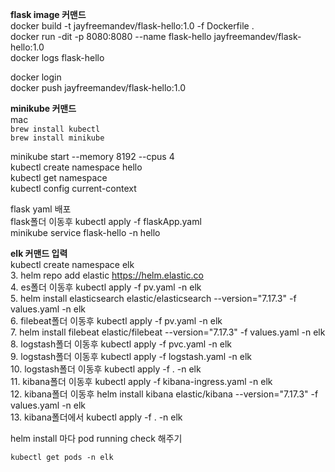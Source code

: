 **flask image 커맨드**  
docker build -t jayfreemandev/flask-hello:1.0 -f Dockerfile .  
docker run -dit -p 8080:8080 --name flask-hello  jayfreemandev/flask-hello:1.0  
docker logs flask-hello  

docker login  
docker push jayfreemandev/flask-hello:1.0  

**minikube 커맨드**  
mac  
`brew install kubectl`  
`brew install minikube`  
  
minikube start --memory 8192 --cpus 4  
kubectl create namespace hello  
kubectl get namespace  
kubectl config current-context  

flask yaml 배포  
flask폴더 이동후 kubectl apply -f flaskApp.yaml  
minikube service flask-hello -n hello  

**elk 커맨드 입력**  
kubectl create namespace elk  
3. helm repo add elastic https://helm.elastic.co  
4. es폴더 이동후 kubectl apply -f pv.yaml -n elk  
5. helm install elasticsearch elastic/elasticsearch --version="7.17.3" -f values.yaml -n elk  
6. filebeat폴더 이동후 kubectl apply -f pv.yaml -n elk  
7. helm install filebeat elastic/filebeat --version="7.17.3" -f values.yaml -n elk  
8. logstash폴더 이동후 kubectl apply -f pvc.yaml -n elk  
9. logstash폴더 이동후 kubectl apply -f logstash.yaml -n elk  
10. logstash폴더 이동후 kubectl apply -f . -n elk  
11. kibana폴더 이동후 kubectl apply -f kibana-ingress.yaml -n elk  
12. kibana폴더 이동후 helm install kibana elastic/kibana --version="7.17.3" -f values.yaml -n elk  
13. kibana폴더에서 kubectl apply -f . -n elk  

helm install 마다 pod running check 해주기   
```
kubectl get pods -n elk  
```
